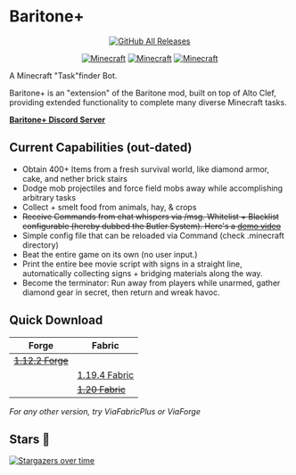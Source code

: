 # Baritone+

<p align="center">
  <a href="https://github.com/RemainingToast/BaritonePlus/releases/"><img src="https://img.shields.io/github/downloads/RemainingToast/BaritonePlus/total.svg" alt="GitHub All Releases"/></a>
</p>

<p align="center">
  <a href="https://github.com/RemainingToast/BaritonePlus/tree/1.12.2"><img src="https://img.shields.io/badge/MC-1.12.2-brightgreen.svg" alt="Minecraft"/></a>
  <a href="https://github.com/RemainingToast/BaritonePlus/tree/1.19.4"><img src="https://img.shields.io/badge/MC-1.19.4-brightgreen.svg" alt="Minecraft"/></a>
  <a href="https://github.com/RemainingToast/BaritonePlus/tree/1.20"><img src="https://img.shields.io/badge/MC-1.20-brightgreen.svg" alt="Minecraft"/></a>
</p>

A Minecraft "Task"finder Bot.

Baritone+ is an "extension" of the Baritone mod, built on top of Alto Clef, providing extended functionality to complete many diverse Minecraft tasks.

[**Baritone+ Discord Server**](https://discord.gg/f84JhhsenS)

## Current Capabilities (out-dated)

- Obtain 400+ Items from a fresh survival world, like diamond armor, cake, and nether brick stairs
- Dodge mob projectiles and force field mobs away while accomplishing arbitrary tasks
- Collect + smelt food from animals, hay, & crops
- ~~Receive Commands from chat whispers via /msg. Whitelist + Blacklist configurable (hereby dubbed the Butler System). Here's a [demo video](https://drive.google.com/file/d/1axVYYMJ5VjmVHaWlCifFHTwiXlFssOUc/view?usp=sharing)~~
- Simple config file that can be reloaded via Command (check .minecraft directory)
- Beat the entire game on its own (no user input.)
- Print the entire bee movie script with signs in a straight line, automatically collecting signs + bridging materials
  along the way.
- Become the terminator: Run away from players while unarmed, gather diamond gear in secret, then return and wreak
  havoc.

## Quick Download

| Forge                                                                          | Fabric                                                                                      |
|--------------------------------------------------------------------------------|---------------------------------------------------------------------------------------------|
| ~~[1.12.2 Forge](https://github.com/RemainingToast/BaritonePlus/tree/1.12.2)~~ |                                                                                             |
|                                                                                | [1.19.4 Fabric](https://github.com/RemainingToast/BaritonePlus/releases/tag/v1.19.4-beta.4) |
|                                                                                | ~~[1.20 Fabric](https://github.com/RemainingToast/BaritonePlus/tree/1.20)~~                 |


*For any other version, try ViaFabricPlus or ViaForge*


## Stars 💫
[![Stargazers over time](https://starchart.cc/RemainingToast/BaritonePlus.svg)](https://starchart.cc/RemainingToast/BaritonePlus)
